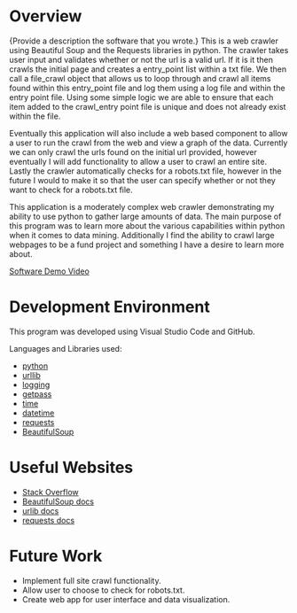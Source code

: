 # Overview

{Provide a description the software that you wrote.}
This is a web crawler using Beautiful Soup and the Requests libraries in python. The crawler takes user input and validates whether or not the url is a valid url. If it is it then crawls the initial page and creates a entry_point list within a txt file. We then call a file_crawl object that allows us to loop through and crawl all items found within this entry_point file and log them using a log file and within the entry point file. Using some simple logic we are able to ensure that each item added to the crawl_entry point file is unique and does not already exist within the file. 

Eventually this application will also include a web based component to allow a user to run the crawl from the web and view a graph of the data. Currently we can only crawl the urls found on the initial url provided, however eventually I will add functionality to allow a user to crawl an entire site. Lastly the crawler automatically checks for a robots.txt file, however in the future I would to make it so that the user can specify whether or not they want to check for a robots.txt file.

This application is a moderately complex web crawler demonstrating my ability to use python to gather large amounts of data. The main purpose of this program was to learn more about the various capabilities within python when it comes to data mining. Additionally I find the ability to crawl large webpages to be a fund project and something I have a desire to learn more about.

[Software Demo Video](http://youtube.link.goes.here)

# Development Environment

This program was developed using Visual Studio Code and GitHub.

Languages and Libraries used: 
* [python](https://www.python.org/)
* [urllib](https://docs.python.org/3/library/urllib.html)
* [logging](https://docs.python.org/3/howto/logging.html)
* [getpass](https://docs.python.org/3/library/getpass.html)
* [time](https://docs.python.org/3/library/time.html)
* [datetime](https://docs.python.org/3/library/datetime.html)
* [requests](https://pypi.org/project/requests/)
* [BeautifulSoup](https://beautiful-soup-4.readthedocs.io/en/latest/)

# Useful Websites

* [Stack Overflow](https://stackoverflow.com/)
* [BeautifulSoup docs](https://beautiful-soup-4.readthedocs.io/en/latest/)
* [urlib docs](https://docs.python.org/3/library/urllib.html)
* [requests docs](https://pypi.org/project/requests/)

# Future Work

* Implement full site crawl functionality.
* Allow user to choose to check for robots.txt.
* Create web app for user interface and data visualization.